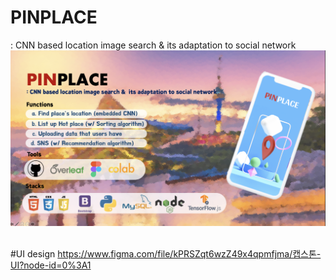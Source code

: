 # PINPLACE
: CNN based location image search &amp;  its adaptation to social network
<br>
<img src="./pinplace.png">
<br>
<br>

#UI design
https://www.figma.com/file/kPRSZqt6wzZ49x4qpmfjma/캡스톤-UI?node-id=0%3A1
